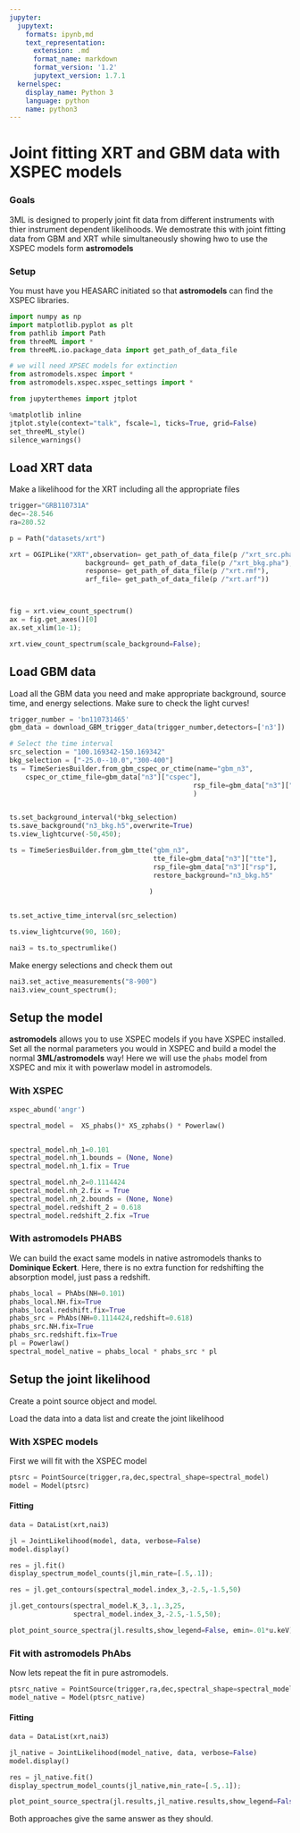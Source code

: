 ```yaml
---
jupyter:
  jupytext:
    formats: ipynb,md
    text_representation:
      extension: .md
      format_name: markdown
      format_version: '1.2'
      jupytext_version: 1.7.1
  kernelspec:
    display_name: Python 3
    language: python
    name: python3
---
```


# Joint fitting XRT and GBM data with XSPEC models

### Goals

3ML is designed to properly joint fit data from different instruments with thier instrument dependent likelihoods.
We demostrate this with joint fitting data from GBM and XRT while simultaneously showing hwo to use the XSPEC models form **astromodels**

### Setup

You must have you HEASARC initiated so that **astromodels** can find the XSPEC libraries. 




```python
import numpy as np
import matplotlib.pyplot as plt
from pathlib import Path
from threeML import *
from threeML.io.package_data import get_path_of_data_file

# we will need XPSEC models for extinction
from astromodels.xspec import *
from astromodels.xspec.xspec_settings import *

from jupyterthemes import jtplot

%matplotlib inline
jtplot.style(context="talk", fscale=1, ticks=True, grid=False)
set_threeML_style()
silence_warnings()

```

## Load XRT data

Make a likelihood for the XRT including all the appropriate files

```python
trigger="GRB110731A"
dec=-28.546
ra=280.52

p = Path("datasets/xrt")

xrt = OGIPLike("XRT",observation= get_path_of_data_file(p /"xrt_src.pha"),
                   background= get_path_of_data_file(p /"xrt_bkg.pha"),
                   response= get_path_of_data_file(p /"xrt.rmf"),
                   arf_file= get_path_of_data_file(p /"xrt.arf"))



fig = xrt.view_count_spectrum()
ax = fig.get_axes()[0]
ax.set_xlim(1e-1);
```

```python
xrt.view_count_spectrum(scale_background=False);
```

## Load GBM data

Load all the GBM data you need and make appropriate background, source time, and energy selections. Make sure to check the light curves! 

```python
trigger_number = 'bn110731465'
gbm_data = download_GBM_trigger_data(trigger_number,detectors=['n3'])
```

```python
# Select the time interval
src_selection = "100.169342-150.169342"
bkg_selection = ["-25.0--10.0","300-400"]
ts = TimeSeriesBuilder.from_gbm_cspec_or_ctime(name="gbm_n3",
    cspec_or_ctime_file=gbm_data["n3"]["cspec"],
                                              rsp_file=gbm_data["n3"]["rsp"]
                                              )


ts.set_background_interval(*bkg_selection)
ts.save_background("n3_bkg.h5",overwrite=True)
ts.view_lightcurve(-50,450);
```

```python
ts = TimeSeriesBuilder.from_gbm_tte("gbm_n3",
                                    tte_file=gbm_data["n3"]["tte"],
                                    rsp_file=gbm_data["n3"]["rsp"],
                                    restore_background="n3_bkg.h5"
                                   
                                   )


ts.set_active_time_interval(src_selection)

ts.view_lightcurve(90, 160);
```

```python
nai3 = ts.to_spectrumlike()
```

Make energy selections and check them out

```python
nai3.set_active_measurements("8-900")
nai3.view_count_spectrum();
```

## Setup the model

**astromodels** allows you to use XSPEC models if you have XSPEC installed.
Set all the normal parameters you would in XSPEC and build a model the normal **3ML/astromodels** way! Here we will use the ```phabs``` model from XSPEC and mix it with powerlaw model in astromodels.



### With XSPEC

```python
xspec_abund('angr')

spectral_model =  XS_phabs()* XS_zphabs() * Powerlaw()


spectral_model.nh_1=0.101
spectral_model.nh_1.bounds = (None, None)
spectral_model.nh_1.fix = True

spectral_model.nh_2=0.1114424
spectral_model.nh_2.fix = True
spectral_model.nh_2.bounds = (None, None)
spectral_model.redshift_2 = 0.618
spectral_model.redshift_2.fix =True
```

### With astromodels PHABS

We can build the exact same models in native astromodels thanks to **Dominique Eckert**.
Here, there is no extra function for redshifting the absorption model, just pass a redshift.


```python
phabs_local = PhAbs(NH=0.101)
phabs_local.NH.fix=True
phabs_local.redshift.fix=True
phabs_src = PhAbs(NH=0.1114424,redshift=0.618)
phabs_src.NH.fix=True
phabs_src.redshift.fix=True
pl = Powerlaw()
spectral_model_native = phabs_local * phabs_src * pl
```

## Setup the joint likelihood

Create a point source object and model. 

Load the data into a data list and create the joint likelihood



### With XSPEC models
First we will fit with the XSPEC model  

```python
ptsrc = PointSource(trigger,ra,dec,spectral_shape=spectral_model)
model = Model(ptsrc)
```

#### Fitting

```python
data = DataList(xrt,nai3)

jl = JointLikelihood(model, data, verbose=False)
model.display()
```

```python
res = jl.fit()
display_spectrum_model_counts(jl,min_rate=[.5,.1]);
```

```python
res = jl.get_contours(spectral_model.index_3,-2.5,-1.5,50)
```

```python
jl.get_contours(spectral_model.K_3,.1,.3,25,
                spectral_model.index_3,-2.5,-1.5,50);
```

```python
plot_point_source_spectra(jl.results,show_legend=False, emin=.01*u.keV);
```

### Fit with astromodels PhAbs

Now lets repeat the fit in pure astromodels.

```python
ptsrc_native = PointSource(trigger,ra,dec,spectral_shape=spectral_model_native)
model_native = Model(ptsrc_native)
```

#### Fitting

```python
data = DataList(xrt,nai3)

jl_native = JointLikelihood(model_native, data, verbose=False)
model.display()
```

```python
res = jl_native.fit()
display_spectrum_model_counts(jl_native,min_rate=[.5,.1]);
```

```python
plot_point_source_spectra(jl.results,jl_native.results,show_legend=False, emin=.01*u.keV);
```

Both approaches give the same answer as they should. 

```python

```
